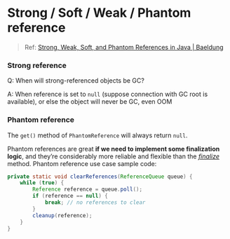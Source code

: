 # Strong / Soft / Weak / Phantom reference

> Ref: [Strong, Weak, Soft, and Phantom References in Java | Baeldung](https://www.baeldung.com/java-reference-types)



### Strong reference

Q: When will strong-referenced objects be GC?

A: When reference is set to `null` (suppose connection with GC root is available), or else the object will never be GC, even OOM



### Phantom reference

The `get()` method of `PhantomReference` will always return `null`. 

Phantom references are great **if we need to implement some finalization logic**, and they’re considerably more reliable and flexible than the [*finalize*](https://www.baeldung.com/java-finalize) method. Phantom reference use case sample code:

```java
private static void clearReferences(ReferenceQueue queue) {
    while (true) {
        Reference reference = queue.poll();
        if (reference == null) {
            break; // no references to clear
        }
        cleanup(reference);
    }
}
```

